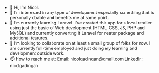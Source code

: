 - 👋 Hi, I’m Nicol.
- 👀 I’m interested in any type of development especially something that is personally doable and benefits me at some point.
- 🌱 I’m currently learning Laravel. I've created this app for a local retailer using just the basic of Web development (HTML, CSS, JS, PHP and MySQL) and currently converting it Laravel for neater package and additional features.
- 💞️ I’m looking to collaborate on at least a small group of folks for now. I am currently full-time employed and just doing my learning and development outside work.
- 📫 How to reach me at:
        Email:    nicolgadingan@gmail.com
        LinkedIn: nicolgadingan

<!---
nicolgadingan/nicolgadingan is a ✨ special ✨ repository because its `README.md` (this file) appears on your GitHub profile.
You can click the Preview link to take a look at your changes.
--->
